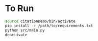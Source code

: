 # To Run
```zsh
source citationDemo/bin/activate
pip install -r /path/to/requirements.txt
python src/main.py
deactivate
```
